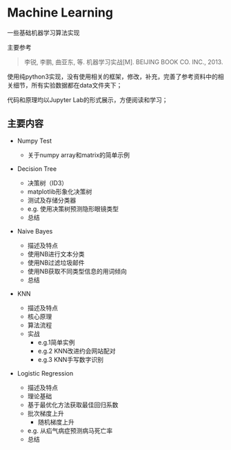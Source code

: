 # Machine Learning

一些基础机器学习算法实现

主要参考

> 李锐, 李鹏, 曲亚东, 等. 机器学习实战[M]. BEIJING BOOK CO. INC., 2013.

使用纯python3实现，没有使用相关的框架，修改，补充，完善了参考资料中的相关细节，所有实验数据都在data文件夹下；

代码和原理均以Jupyter Lab的形式展示，方便阅读和学习；

## 主要内容

- Numpy Test
    
    - 关于numpy array和matrix的简单示例
    
- Decision Tree

    - 决策树（ID3）
    - matplotlib形象化决策树
    - 测试及存储分类器
    - e.g. 使用决策树预测隐形眼镜类型
    - 总结

- Naive Bayes

    - 描述及特点
    - 使用NB进行文本分类
    - 使用NB过滤垃圾邮件
    - 使用NB获取不同类型信息的用词倾向
    - 总结

- KNN

    - 描述及特点
    - 核心原理
    - 算法流程
    - 实战
        - e.g.1简单实例
        - e.g.2 KNN改进约会网站配对
        - e.g.3 KNN手写数字识别

- Logistic Regression

  - 描述及特点
  - 理论基础
  - 基于最优化方法获取最佳回归系数
  - 批次梯度上升
    - 随机梯度上升
  - e.g. 从疝气病症预测病马死亡率
  - 总结
  
  